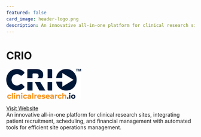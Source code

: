 ```yaml
---
featured: false
card_image: header-logo.png
description: An innovative all-in-one platform for clinical research sites, integrating patient recruitment, scheduling, and financial management with automated tools for efficient site operations management.
---
```


# CRIO
<img src="header-logo.png" alt="Logo" style="max-width: 200px; height: auto;">

<a href="https://clinicalresearch.io/site-ctms/">Visit Website</a>  
An innovative all-in-one platform for clinical research sites, integrating patient recruitment, scheduling, and financial management with automated tools for efficient site operations management.
